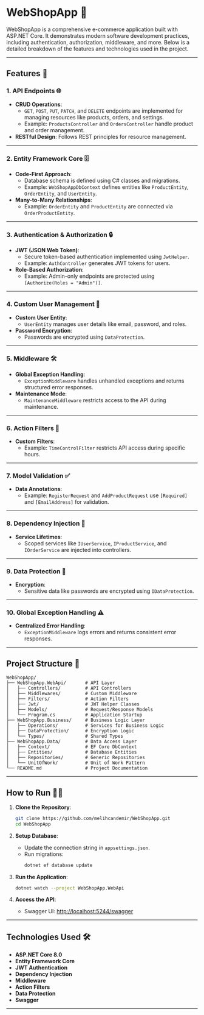 # WebShopApp 🛒

WebShopApp is a comprehensive e-commerce application built with ASP.NET Core. It demonstrates modern software development practices, including authentication, authorization, middleware, and more. Below is a detailed breakdown of the features and technologies used in the project.

---

## Features 🚀

### 1. **API Endpoints** 🌐
- **CRUD Operations**: 
  - `GET`, `POST`, `PUT`, `PATCH`, and `DELETE` endpoints are implemented for managing resources like products, orders, and settings.
  - Example: `ProductsController` and `OrdersController` handle product and order management.
- **RESTful Design**: Follows REST principles for resource management.

---

### 2. **Entity Framework Core** 🗄️
- **Code-First Approach**: 
  - Database schema is defined using C# classes and migrations.
  - Example: `WebShopAppDbContext` defines entities like `ProductEntity`, `OrderEntity`, and `UserEntity`.
- **Many-to-Many Relationships**:
  - Example: `OrderEntity` and `ProductEntity` are connected via `OrderProductEntity`.

---

### 3. **Authentication & Authorization** 🔒
- **JWT (JSON Web Token)**:
  - Secure token-based authentication implemented using `JwtHelper`.
  - Example: `AuthController` generates JWT tokens for users.
- **Role-Based Authorization**:
  - Example: Admin-only endpoints are protected using `[Authorize(Roles = "Admin")]`.

---

### 4. **Custom User Management** 👤
- **Custom User Entity**:
  - `UserEntity` manages user details like email, password, and roles.
- **Password Encryption**:
  - Passwords are encrypted using `DataProtection`.

---

### 5. **Middleware** 🛠️
- **Global Exception Handling**:
  - `ExceptionMiddleware` handles unhandled exceptions and returns structured error responses.
- **Maintenance Mode**:
  - `MaintenanceMiddleware` restricts access to the API during maintenance.

---

### 6. **Action Filters** 🎯
- **Custom Filters**:
  - Example: `TimeControlFilter` restricts API access during specific hours.

---

### 7. **Model Validation** ✅
- **Data Annotations**:
  - Example: `RegisterRequest` and `AddProductRequest` use `[Required]` and `[EmailAddress]` for validation.

---

### 8. **Dependency Injection** 💉
- **Service Lifetimes**:
  - Scoped services like `IUserService`, `IProductService`, and `IOrderService` are injected into controllers.

---

### 9. **Data Protection** 🔐
- **Encryption**:
  - Sensitive data like passwords are encrypted using `IDataProtection`.

---

### 10. **Global Exception Handling** ⚠️
- **Centralized Error Handling**:
  - `ExceptionMiddleware` logs errors and returns consistent error responses.

---

## Project Structure 📂

```
WebShopApp/
├── WebShopApp.WebApi/       # API Layer
│   ├── Controllers/         # API Controllers
│   ├── Middlewares/         # Custom Middleware
│   ├── Filters/             # Action Filters
│   ├── Jwt/                 # JWT Helper Classes
│   ├── Models/              # Request/Response Models
│   └── Program.cs           # Application Startup
├── WebShopApp.Business/     # Business Logic Layer
│   ├── Operations/          # Services for Business Logic
│   ├── DataProtection/      # Encryption Logic
│   └── Types/               # Shared Types
├── WebShopApp.Data/         # Data Access Layer
│   ├── Context/             # EF Core DbContext
│   ├── Entities/            # Database Entities
│   ├── Repositories/        # Generic Repositories
│   └── UnitOfWork/          # Unit of Work Pattern
└── README.md                # Project Documentation
```

---

## How to Run 🏃‍♂️

1. **Clone the Repository**:
   ```bash
   git clone https://github.com/melihcandemir/WebShopApp.git
   cd WebShopApp
   ```

2. **Setup Database**:
   - Update the connection string in `appsettings.json`.
   - Run migrations:
     ```bash
     dotnet ef database update
     ```

3. **Run the Application**:
   ```bash
   dotnet watch --project WebShopApp.WebApi
   ```

4. **Access the API**:
   - Swagger UI: [http://localhost:5244/swagger](http://localhost:5244/swagger)

---

## Technologies Used 🛠️

- **ASP.NET Core 8.0**
- **Entity Framework Core**
- **JWT Authentication**
- **Dependency Injection**
- **Middleware**
- **Action Filters**
- **Data Protection**
- **Swagger**

---
